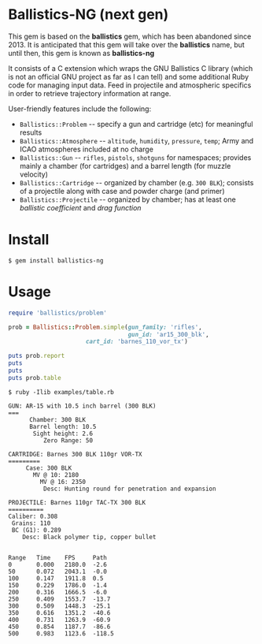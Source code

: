 # Ballistics-NG (next gen)

This gem is based on the **ballistics** gem, which has been abandoned since
2013.  It is anticipated that this gem will take over the **ballistics** name,
but until then, this gem is known as **ballistics-ng**

It consists of a C extension which wraps the GNU Ballistics C library
(which is not an official GNU project as far as I can tell) and some additional
Ruby code for managing input data.   Feed in projectile and atmospheric
specifics in order to retrieve trajectory information at range.

User-friendly features include the following:

* `Ballistics::Problem` -- specify a gun and cartridge (etc)
  for meaningful results
* `Ballistics::Atmosphere` -- `altitude`, `humidity`, `pressure`, `temp`;
  Army and ICAO atmospheres included at no charge
* `Ballistics::Gun` -- `rifles`, `pistols`, `shotguns` for namespaces;
  provides mainly a chamber (for cartridges) and a barrel length
  (for muzzle velocity)
* `Ballistics::Cartridge` -- organized by chamber (e.g. `300 BLK`);
  consists of a projectile along with case and powder charge (and primer)
* `Ballistics::Projectile` -- organized by chamber; has at least one
  *ballistic coefficient* and *drag function*

# Install

```
$ gem install ballistics-ng
```

# Usage

```ruby
require 'ballistics/problem'

prob = Ballistics::Problem.simple(gun_family: 'rifles',
                                  gun_id: 'ar15_300_blk',
			          cart_id: 'barnes_110_vor_tx')

puts prob.report
puts
puts
puts prob.table
```

```
$ ruby -Ilib examples/table.rb

GUN: AR-15 with 10.5 inch barrel (300 BLK)
===
      Chamber: 300 BLK
      Barrel length: 10.5
       Sight height: 2.6
          Zero Range: 50

CARTRIDGE: Barnes 300 BLK 110gr VOR-TX
=========
     Case: 300 BLK
       MV @ 10: 2180
         MV @ 16: 2350
	      Desc: Hunting round for penetration and expansion

PROJECTILE: Barnes 110gr TAC-TX 300 BLK
==========
Caliber: 0.308
 Grains: 110
 BC (G1): 0.289
    Desc: Black polymer tip, copper bullet


Range   Time    FPS     Path
0       0.000   2180.0  -2.6
50      0.072   2043.1  -0.0
100     0.147   1911.8  0.5
150     0.229   1786.0  -1.4
200     0.316   1666.5  -6.0
250     0.409   1553.7  -13.7
300     0.509   1448.3  -25.1
350     0.616   1351.2  -40.6
400     0.731   1263.9  -60.9
450     0.854   1187.7  -86.6
500     0.983   1123.6  -118.5
```